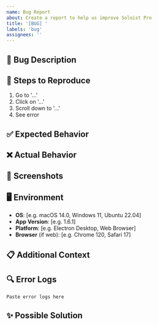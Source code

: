 ```yaml
---
name: Bug Report
about: Create a report to help us improve Soloist Pro
title: '[BUG] '
labels: 'bug'
assignees: ''
---
```


## 🐛 Bug Description
<!-- A clear and concise description of what the bug is -->

## 🔄 Steps to Reproduce
1. Go to '...'
2. Click on '...'
3. Scroll down to '...'
4. See error

## ✅ Expected Behavior
<!-- A clear and concise description of what you expected to happen -->

## ❌ Actual Behavior
<!-- A clear and concise description of what actually happened -->

## 📸 Screenshots
<!-- If applicable, add screenshots to help explain your problem -->

## 🖥️ Environment
- **OS**: [e.g. macOS 14.0, Windows 11, Ubuntu 22.04]
- **App Version**: [e.g. 1.6.1]
- **Platform**: [e.g. Electron Desktop, Web Browser]
- **Browser** (if web): [e.g. Chrome 120, Safari 17]

## 📋 Additional Context
<!-- Add any other context about the problem here -->

## 🔍 Error Logs
<!-- If applicable, paste any relevant error messages or logs -->

```
Paste error logs here
```

## ✨ Possible Solution
<!-- If you have suggestions on how to fix the bug, please describe them here --> 